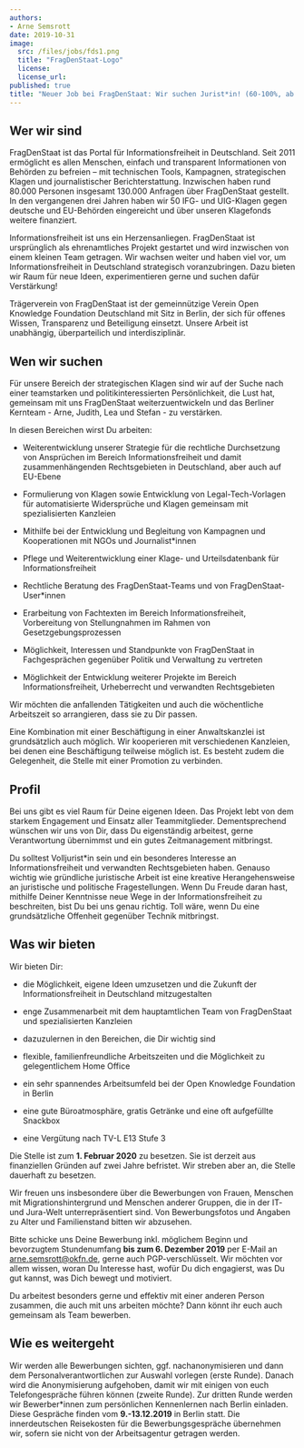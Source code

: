 ```yaml
---
authors: 
- Arne Semsrott
date: 2019-10-31
image:
  src: /files/jobs/fds1.png
  title: "FragDenStaat-Logo"
  license:
  license_url: 
published: true
title: "Neuer Job bei FragDenStaat: Wir suchen Jurist*in! (60-100%, ab Februar 2020)" 
---
```


## Wer wir sind

FragDenStaat ist das Portal für Informationsfreiheit in Deutschland. Seit 2011 ermöglicht es allen Menschen, einfach und transparent Informationen von Behörden zu befreien – mit technischen Tools, Kampagnen, strategischen Klagen und journalistischer Berichterstattung. Inzwischen haben rund 80.000 Personen insgesamt 130.000 Anfragen über FragDenStaat gestellt. In den vergangenen drei Jahren haben wir 50 IFG- und UIG-Klagen gegen deutsche und EU-Behörden eingereicht und über unseren Klagefonds weitere finanziert.

Informationsfreiheit ist uns ein Herzensanliegen. FragDenStaat ist ursprünglich als ehrenamtliches Projekt gestartet und wird inzwischen von einem kleinen Team getragen. Wir wachsen weiter und haben viel vor, um Informationsfreiheit in Deutschland strategisch voranzubringen. Dazu bieten wir Raum für neue Ideen, experimentieren gerne und suchen dafür Verstärkung!

Trägerverein von FragDenStaat ist der gemeinnützige Verein Open Knowledge Foundation Deutschland mit Sitz in Berlin, der sich für offenes Wissen, Transparenz und Beteiligung einsetzt. Unsere Arbeit ist unabhängig, überparteilich und interdisziplinär. 

## Wen wir suchen

Für unsere Bereich der strategischen Klagen sind wir auf der Suche nach einer teamstarken und politikinteressierten Persönlichkeit, die Lust hat, gemeinsam mit uns FragDenStaat weiterzuentwickeln und das Berliner Kernteam - Arne, Judith, Lea und Stefan - zu verstärken. 

In diesen Bereichen wirst Du arbeiten: 

- Weiterentwicklung unserer Strategie für die rechtliche Durchsetzung von Ansprüchen im Bereich Informationsfreiheit und damit zusammenhängenden Rechtsgebieten in Deutschland, aber auch auf EU-Ebene

- Formulierung von Klagen sowie Entwicklung von Legal-Tech-Vorlagen für automatisierte Widersprüche und Klagen gemeinsam mit spezialisierten Kanzleien

- Mithilfe bei der Entwicklung und Begleitung von Kampagnen und Kooperationen mit NGOs und Journalist*innen

- Pflege und Weiterentwicklung einer Klage- und Urteilsdatenbank für Informationsfreiheit

- Rechtliche Beratung des FragDenStaat-Teams und von FragDenStaat-User*innen

- Erarbeitung von Fachtexten im Bereich Informationsfreiheit, Vorbereitung von Stellungnahmen im Rahmen von Gesetzgebungsprozessen

- Möglichkeit, Interessen und Standpunkte von FragDenStaat in Fachgesprächen gegenüber Politik und Verwaltung zu vertreten

- Möglichkeit der Entwicklung weiterer Projekte im Bereich Informationsfreiheit, Urheberrecht und verwandten Rechtsgebieten

Wir möchten die anfallenden Tätigkeiten und auch die wöchentliche Arbeitszeit so arrangieren, dass sie zu Dir passen. 

Eine Kombination mit einer Beschäftigung in einer Anwaltskanzlei ist grundsätzlich auch möglich. Wir kooperieren mit verschiedenen Kanzleien, bei denen eine Beschäftigung teilweise möglich ist. Es besteht zudem die Gelegenheit, die Stelle mit einer Promotion zu verbinden.

## Profil

Bei uns gibt es viel Raum für Deine eigenen Ideen. Das Projekt lebt von dem starkem Engagement und Einsatz aller Teammitglieder. Dementsprechend wünschen wir uns von Dir, dass Du eigenständig arbeitest, gerne Verantwortung übernimmst und ein gutes Zeitmanagement mitbringst. 

Du solltest Volljurist*in sein und ein besonderes Interesse an Informationsfreiheit und verwandten Rechtsgebieten haben. Genauso wichtig wie gründliche juristische Arbeit ist eine kreative Herangehensweise an juristische und politische Fragestellungen. Wenn Du Freude daran hast, mithilfe Deiner Kenntnisse neue Wege in der Informationsfreiheit zu beschreiten, bist Du bei uns genau richtig. Toll wäre, wenn Du eine grundsätzliche Offenheit gegenüber Technik mitbringst.

## Was wir bieten

Wir bieten Dir:

- die Möglichkeit, eigene Ideen umzusetzen und die Zukunft der Informationsfreiheit in Deutschland mitzugestalten

- enge Zusammenarbeit mit dem hauptamtlichen Team von FragDenStaat und spezialisierten Kanzleien

- dazuzulernen in den Bereichen, die Dir wichtig sind

- flexible, familienfreundliche Arbeitszeiten und die Möglichkeit zu gelegentlichem Home Office

- ein sehr spannendes Arbeitsumfeld bei der Open Knowledge Foundation in Berlin

- eine gute Büroatmosphäre, gratis Getränke und eine oft aufgefüllte Snackbox

- eine Vergütung nach TV-L E13 Stufe 3

Die Stelle ist zum **1. Februar 2020** zu besetzen. Sie ist derzeit aus finanziellen Gründen auf zwei Jahre befristet. Wir streben aber an, die Stelle dauerhaft zu besetzen.

Wir freuen uns insbesondere über die Bewerbungen von Frauen, Menschen mit Migrationshintergrund und Menschen anderer Gruppen, die in der IT- und Jura-Welt unterrepräsentiert sind. Von Bewerbungsfotos und Angaben zu Alter und Familienstand bitten wir abzusehen.

Bitte schicke uns Deine Bewerbung inkl. möglichem Beginn und bevorzugtem Stundenumfang **bis zum 6. Dezember 2019** per E-Mail an arne.semsrott@okfn.de, gerne auch PGP-verschlüsselt. Wir möchten vor allem wissen, woran Du Interesse hast, wofür Du dich engagierst, was Du gut kannst, was Dich bewegt und motiviert.

Du arbeitest besonders gerne und effektiv mit einer anderen Person zusammen, die auch mit uns arbeiten möchte? Dann könnt ihr euch auch gemeinsam als Team bewerben.

## Wie es weitergeht

Wir werden alle Bewerbungen sichten, ggf. nachanonymisieren und dann dem Personalverantwortlichen zur Auswahl vorlegen (erste Runde). Danach wird die Anonymisierung aufgehoben, damit wir mit einigen von euch Telefongespräche führen können (zweite Runde). Zur dritten Runde werden wir Bewerber*innen zum persönlichen Kennenlernen nach Berlin einladen. Diese Gespräche finden vom **9.-13.12.2019** in Berlin statt. Die innerdeutschen Reisekosten für die Bewerbungsgespräche übernehmen wir, sofern sie nicht von der Arbeitsagentur getragen werden.
